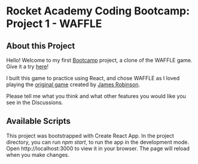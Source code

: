 # Rocket Academy Coding Bootcamp: Project 1 - WAFFLE

## About this Project

Hello! Welcome to my first [Bootcamp](https://bc.rocketacademy.co/1-frontend/1.p-frontend-app) project, a clone of the WAFFLE game. Give it a try [here](https://peanutyabing.github.io/project-waffle/)!

I built this game to practice using React, and chose WAFFLE as I loved playing the [original game](https://wafflegame.net/) created by [James Robinson](https://twitter.com/jamesjessian).

Please tell me what you think and what other features you would like you see in the Discussions.

## Available Scripts

This project was bootstrapped with Create React App. In the project directory, you can run _npm start_, to run the app in the development mode. Open http://localhost:3000 to view it in your browser. The page will reload when you make changes.
